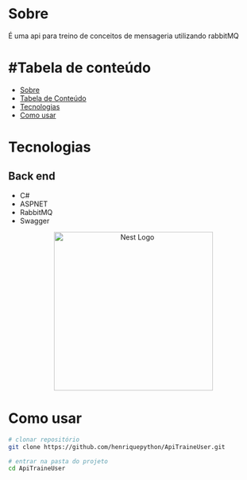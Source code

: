# Sobre

É uma api para treino de conceitos de mensageria utilizando rabbitMQ



#Tabela de conteúdo
=================
<!--ts-->
   * [Sobre](#Sobre)
   * [Tabela de Conteúdo](#Tabela-de-conteúdo)
   * [Tecnologias](#Tecnologias)
   * [Como usar](#Como-usar)
<!--te-->


# Tecnologias
## Back end
- C# 
- ASPNET
- RabbitMQ
- Swagger


<p align="center">
  <a href="https://dotnet.microsoft.com/en-us/" target="blank"><img src="https://www.targethost.com.br/site/wp-content/uploads/2021/05/hospedagem-asp.net_.png.webp" width="320" alt="Nest Logo" /></a>
</p>



# Como usar

```bash
# clonar repositório
git clone https://github.com/henriquepython/ApiTraineUser.git

# entrar na pasta do projeto
cd ApiTraineUser
